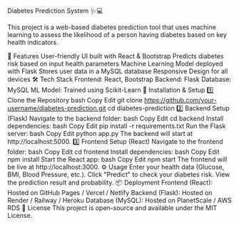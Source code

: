 Diabetes Prediction System 🩺💻


This project is a web-based diabetes prediction tool that uses machine learning to assess the likelihood of a person having diabetes based on key health indicators.

🚀 Features
User-friendly UI built with React & Bootstrap
Predicts diabetes risk based on input health parameters
Machine Learning Model deployed with Flask
Stores user data in a MySQL database
Responsive Design for all devices
🛠️ Tech Stack
Frontend: React, Bootstrap
Backend: Flask
Database: MySQL
ML Model: Trained using Scikit-Learn
📌 Installation & Setup
1️⃣ Clone the Repository
bash
Copy
Edit
git clone https://github.com/your-username/diabetes-prediction.git
cd diabetes-prediction
2️⃣ Backend Setup (Flask)
Navigate to the backend folder:
bash
Copy
Edit
cd backend
Install dependencies:
bash
Copy
Edit
pip install -r requirements.txt
Run the Flask server:
bash
Copy
Edit
python app.py
The backend will start at http://localhost:5000.
3️⃣ Frontend Setup (React)
Navigate to the frontend folder:
bash
Copy
Edit
cd frontend
Install dependencies:
bash
Copy
Edit
npm install
Start the React app:
bash
Copy
Edit
npm start
The frontend will be live at http://localhost:3000.
⚙️ Usage
Enter your health data (Glucose, BMI, Blood Pressure, etc.).
Click "Predict" to check your diabetes risk.
View the prediction result and probability.
📦 Deployment
Frontend (React): Hosted on GitHub Pages / Vercel / Netlify
Backend (Flask): Hosted on Render / Railway / Heroku
Database (MySQL): Hosted on PlanetScale / AWS RDS
📜 License
This project is open-source and available under the MIT License.
